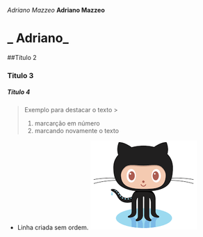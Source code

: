 
_Adriano Mazzeo_
**Adriano Mazzeo**
# _ Adriano_ #
##Título 2
### Titulo 3
##### Título 4
> Exemplo para destacar o texto >
> 1. marcarção em número
> 2. marcando novamente o texto
* Linha criada sem ordem.
![ texto para caso a imagem estar sem acesso](https://github.com/adrmazzeoads/adriano/blob/main/download%20git%2001.png)

